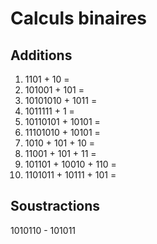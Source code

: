 # Calculs binaires

## Additions


1. 1101 + 10 =
2. 101001 + 101 =
3. 10101010 + 1011 =
4. 1011111 + 1 =
5. 10110101 + 10101 =
6. 11101010 + 10101 =
7. 1010 + 101 + 10 =
8. 11001 + 101 + 11 =
9. 101101 + 10010 + 110 =
10. 1101011 + 10111 + 101 =

## Soustractions


 1010110 - 101011
